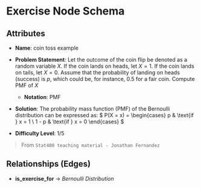 # Exercise Node Schema

## Attributes

- **Name**: coin toss example

- **Problem Statement**:
  Let the outcome of the coin flip be denoted as a random variable $X$. If the coin lands on heads, let $X = 1$. If the coin lands on tails, let $X = 0$. Assume that the probability of landing on heads (success) is $p$, which could be, for instance, 0.5 for a fair coin. Compute PMF of $X$
  - **Notation**: PMF

- **Solution**:
  The probability mass function (PMF) of the Bernoulli distribution can be expressed as:
  $
  P(X = x) = 
  \begin{cases} 
  p & \text{if } x = 1 \\
  1 - p & \text{if } x = 0 
  \end{cases}
  $

- **Difficulty Level**: 1/5

> From `Stat400 teaching material - Jonathan Fernandez`

## Relationships (Edges)

- **is_exercise_for** → *Bernoulli Distribution*